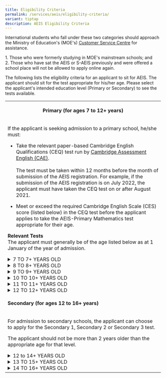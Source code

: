 ```yaml
---
title: Eligibility Criteria
permalink: /services/aeis/eligibility-criteria/
variant: tiptap
description: AEIS Eligibility Criteria
---
```

<p>International students who fall under these two categories should approach
the Ministry of Education's (MOE's)&nbsp;<a href="https://www.moe.gov.sg/contact-us" rel="noopener noreferrer nofollow" target="_blank"><u>Customer Service Centre</u></a> for
assistance.</p>
<p>1. Those who were formerly studying in MOE's mainstream schools; and
<br>2. Those who have sat the AEIS or S-AEIS previously and were offered a
school place will not be allowed to apply online again.</p>
<p>The following lists the eligibility criteria for an applicant to sit for
AEIS. The applicant should sit for the test appropriate for his/her age.
Please select the applicant's intended education level (Primary or Secondary)
to see the tests available.</p>
<table>
<tbody>
<tr>
<th rowspan="1" colspan="3">
<p><strong>Primary (for ages 7 to 12+ years)</strong>
</p>
</th>
</tr>
<tr>
<td rowspan="1" colspan="3">
<p>If the applicant is seeking admission to a primary school, he/she must:</p>
<ul data-tight="true" class="tight">
<li>
<p>Take the relevant paper-based Cambridge English Qualifications (CEQ) test
run by <a href="https://www.cambridgeenglish.org/exams-and-tests/qualifications/schools/" rel="noopener noreferrer nofollow" target="_blank"><u>Cambridge Assessment English (CAE)</u></a>.
<br>
<br>The test must be taken within 12 months before the month of submission
of the AEIS registration. For example, if the submission of the AEIS registration
is on July 2022, the applicant must have taken the CEQ test on or after
August 2021.
<br>
</p>
</li>
<li>
<p>Meet or exceed the required Cambridge English Scale (CES) score (listed
below) in the CEQ test before the applicant applies to take the AEIS-Primary
Mathematics test appropriate for their age.</p>
</li>
</ul>
<p></p>
<p><strong>Relevant Tests</strong> 
<br>The applicant must generally be of the age listed below as at 1 January
of the year of admission.</p>
<div data-type="detailGroup" class="isomer-accordion isomer-accordion-white">
<details class="isomer-details">
<summary>7 TO 7+ YEARS OLD</summary>
<div data-type="detailsContent" class="isomer-details-content">
<ul data-tight="true" class="tight">
<li>
<p>CEQ test to sit for: A2 Key for Schools</p>
</li>
<li>
<p>Required CES score: 100 and above</p>
</li>
<li>
<p>AEIS test to apply for: Pri 2 Math</p>
</li>
<li>
<p>Content tested: Pri 1 Math</p>
</li>
<li>
<p>Possible outcomes: Pri 2, Pri 1 or unsuccessful</p>
</li>
</ul>
</div>
</details>
<details class="isomer-details">
<summary>8 TO 8+ YEARS OLD</summary>
<div data-type="detailsContent" class="isomer-details-content">
<ul data-tight="true" class="tight">
<li>
<p>CEQ test to sit for: A2 Key for Schools</p>
</li>
<li>
<p>Required CES score: 120 and above</p>
</li>
<li>
<p>AEIS test to apply for: Pri 3 Math</p>
</li>
<li>
<p>Content tested: Pri 2 Math</p>
</li>
<li>
<p>Possible outcomes: Pri 3, Pri 2, Pri 1 or unsuccessful</p>
</li>
</ul>
</div>
</details>
<details class="isomer-details">
<summary>9 TO 9+ YEARS OLD</summary>
<div data-type="detailsContent" class="isomer-details-content">
<ul data-tight="true" class="tight">
<li>
<p>CEQ test to sit for: A2 Key for Schools</p>
</li>
<li>
<p>Required CES score: 130 and above</p>
</li>
<li>
<p>AEIS test to apply for: Pri 4 Math</p>
</li>
<li>
<p>Content tested: Pri 3 Math</p>
</li>
<li>
<p>Possible outcomes: Pri 4, Pri 3, Pri 2 or unsuccessful</p>
</li>
</ul>
</div>
</details>
<details class="isomer-details">
<summary>10 TO 10+ YEARS OLD</summary>
<div data-type="detailsContent" class="isomer-details-content">
<ul data-tight="true" class="tight">
<li>
<p>CEQ test to sit for:&nbsp;B1 Preliminary for Schools</p>
</li>
<li>
<p>Required CES score: 140 and above</p>
</li>
<li>
<p>AEIS test to apply for: Pri 5 Math</p>
</li>
<li>
<p>Content tested: Pri 4 Math</p>
</li>
<li>
<p>Possible outcomes: Pri 5, Pri 4, Pri 3 or unsuccessful</p>
</li>
</ul>
</div>
</details>
<details class="isomer-details">
<summary>11 TO 11+ YEARS OLD</summary>
<div data-type="detailsContent" class="isomer-details-content">
<ul data-tight="true" class="tight">
<li>
<p>CEQ test for IS to sit for: B1 Preliminary for Schools</p>
</li>
<li>
<p>Required CES score: 140 and above</p>
</li>
<li>
<p>AEIS test to apply for: Pri 5 Math</p>
</li>
<li>
<p>Content tested: Pri 4 Math</p>
</li>
<li>
<p>Possible outcomes: Pri 5, Pri 4 or unsuccessful</p>
</li>
</ul>
</div>
</details>
<details class="isomer-details">
<summary>12 TO 12+ YEARS OLD</summary>
<div data-type="detailsContent" class="isomer-details-content">
<ul data-tight="true" class="tight">
<li>
<p>CEQ test to sit for: B1 Preliminary for Schools</p>
</li>
<li>
<p>Required CES score: 140 and above</p>
</li>
<li>
<p>AEIS test to apply for: Pri 5 Math</p>
</li>
<li>
<p>Content tested: Pri 4 Math</p>
</li>
<li>
<p>Possible outcomes: Pri 5 or unsuccessful</p>
</li>
</ul>
</div>
</details>
</div>
</td>
</tr>
<tr>
<td rowspan="1" colspan="3">
<p><strong>Secondary (for ages 12 to 16+ years)</strong>
</p>
</td>
</tr>
<tr>
<td rowspan="1" colspan="3">
<p>For admission to secondary schools, the applicant can choose to apply
for the Secondary 1, Secondary 2 or Secondary 3 test.</p>
<p>The applicant should not be more than 2 years older than the appropriate
age for that level.</p>
<div data-type="detailGroup" class="isomer-accordion isomer-accordion-white">
<details class="isomer-details">
<summary>12 to 14+ YEARS OLD</summary>
<div data-type="detailsContent" class="isomer-details-content">
<ul data-tight="true" class="tight">
<li>
<p>Test to apply for:&nbsp;Sec 1</p>
</li>
<li>
<p>Content tested: Pri 6</p>
</li>
<li>
<p>Possible outcomes: Sec 1 or unsuccessful</p>
</li>
</ul>
</div>
</details>
<details class="isomer-details">
<summary>13 TO 15+ YEARS OLD</summary>
<div data-type="detailsContent" class="isomer-details-content">
<ul data-tight="true" class="tight">
<li>
<p>Test to apply for: Sec 2</p>
</li>
<li>
<p>Content tested: Sec 1</p>
</li>
<li>
<p>Possible outcomes: Sec 2 or unsuccessful</p>
</li>
</ul>
</div>
</details>
<details class="isomer-details">
<summary>14 TO 16+ YEARS OLD</summary>
<div data-type="detailsContent" class="isomer-details-content">
<ul data-tight="true" class="tight">
<li>
<p>Test to apply for: Sec 3</p>
</li>
<li>
<p>Content tested: Sec 2</p>
</li>
<li>
<p>Possible outcomes: Sec 3 or unsuccessful</p>
</li>
</ul>
</div>
</details>
</div>
</td>
</tr>
</tbody>
</table>
<p></p>